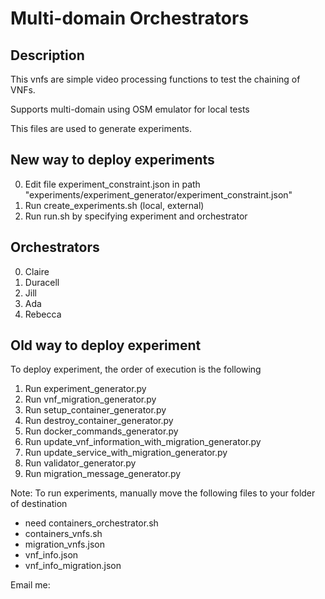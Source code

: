 # Multi-domain Orchestrators
## Description

This vnfs are simple video processing functions to test the chaining of VNFs.

Supports multi-domain using OSM emulator for local tests

This files are used to generate experiments.

## New way to deploy experiments
0) Edit file experiment_constraint.json in path "experiments/experiment_generator/experiment_constraint.json"
1) Run create_experiments.sh (local, external)
2) Run run.sh by specifying experiment and orchestrator

## Orchestrators
0) Claire 
1) Duracell
2) Jill
3) Ada
4) Rebecca

## Old way to deploy experiment
To deploy experiment, the order of execution is the following

1) Run experiment_generator.py
2) Run vnf_migration_generator.py
3) Run setup_container_generator.py
4) Run destroy_container_generator.py
5) Run docker_commands_generator.py
6) Run update_vnf_information_with_migration_generator.py
7) Run update_service_with_migration_generator.py
8) Run validator_generator.py
9) Run migration_message_generator.py

Note: To run experiments, manually move the following files to your folder of destination
- need containers_orchestrator.sh
- containers_vnfs.sh
- migration_vnfs.json
- vnf_info.json
- vnf_info_migration.json

Email me: